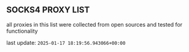 ## SOCKS4 PROXY LIST

all proxies in this list were collected from open sources and tested for functionality

last update: `2025-01-17 18:19:56.943066+00:00`